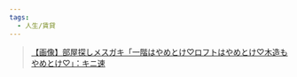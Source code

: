 ```yaml
---
tags:
  - 人生/賃貸
---
```

>[【画像】部屋探しメスガキ「一階はやめとけ♡ロフトはやめとけ♡木造もやめとけ♡」：キニ速](http://blog.livedoor.jp/kinisoku/archives/5549440.html)


